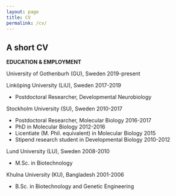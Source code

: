 ```yaml
---
layout: page
title: CV
permalink: /cv/
---
```

## A short CV
	
**EDUCATION & EMPLOYMENT**

University of Gothenburh (GU), Sweden						2019-present

Linköping University (LiU), Sweden						2017-2019
- Postdoctoral Researcher, Developmental Neurobiology

Stockholm University (SU), Sweden						2010-2017
- Postdoctoral Researcher, Molecular Biology					2016-2017
- PhD in Molecular Biology							2012-2016
- Licentiate (M. Phil. equivalent) in Molecular Biology				2015
- Stipend research student in Developmental Biology				2010-2012

Lund University (LU), Sweden							2008-2010
- M.Sc. in Biotechnology

Khulna University (KU), Bangladesh						2001-2006
- B.Sc. in Biotechnology and Genetic Engineering
